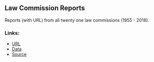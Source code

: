 
Law Commission Reports
---

Reports (with URL) from all twenty one law commissions (1955 - 2018). 

### Links:
* [URL](https://bit.ly/lawcommissionreports)
* [Data](data/)
* [Source](http://lawcommissionofindia.nic.in/)

